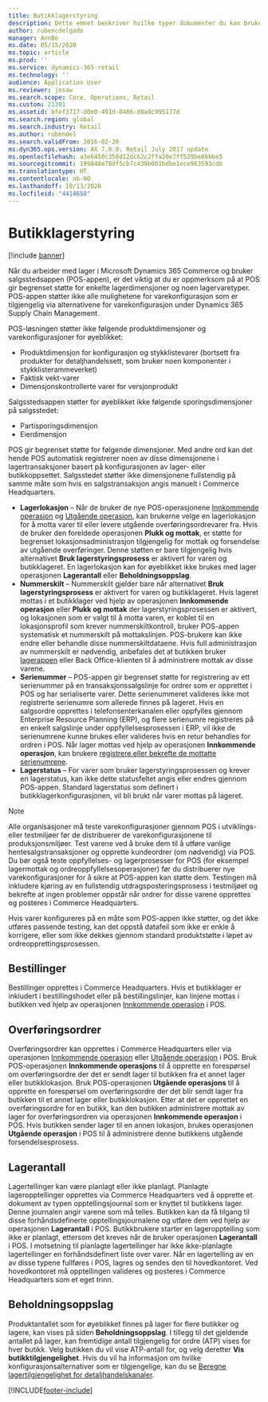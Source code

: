 ```yaml
---
title: Butikklagerstyring
description: Dette emnet beskriver hvilke typer dokumenter du kan bruke til å styre lager.
author: rubencdelgado
manager: AnnBe
ms.date: 05/15/2020
ms.topic: article
ms.prod: ''
ms.service: dynamics-365-retail
ms.technology: ''
audience: Application User
ms.reviewer: josaw
ms.search.scope: Core, Operations, Retail
ms.custom: 21391
ms.assetid: bfef3717-d0e0-491d-8466-d8a9c995177d
ms.search.region: global
ms.search.industry: Retail
ms.author: rubendel
ms.search.validFrom: 2016-02-28
ms.dyn365.ops.version: AX 7.0.0, Retail July 2017 update
ms.openlocfilehash: a3e6450c358d12dc62c2ffa20e7ff529be86bbe5
ms.sourcegitcommit: 199848e78df5cb7c439b001bdbe1ece963593cdb
ms.translationtype: HT
ms.contentlocale: nb-NO
ms.lasthandoff: 10/13/2020
ms.locfileid: "4414658"
---
```

# <a name="store-inventory-management"></a>Butikklagerstyring

[!include [banner](includes/banner.md)]

Når du arbeider med lager i Microsoft Dynamics 365 Commerce og bruker salgsstedsappen (POS-appen), er det viktig at du er oppmerksom på at POS gir begrenset støtte for enkelte lagerdimensjoner og noen lagervaretyper. POS-appen støtter ikke alle mulighetene for varekonfigurasjon som er tilgjengelig via alternativene for varekonfigurasjon under Dynamics 365 Supply Chain Management.

POS-løsningen støtter ikke følgende produktdimensjoner og varekonfigurasjoner for øyeblikket:

- Produktdimensjon for konfigurasjon og stykklistevarer (bortsett fra produkter for detaljhandelssett, som bruker noen komponenter i stykklisterammeverket)
- Faktisk vekt-varer
- Dimensjonskontrollerte varer for versjonprodukt

Salgsstedsappen støtter for øyeblikket ikke følgende sporingsdimensjoner på salgsstedet:

- Partisporingsdimensjon
- Eierdimensjon

POS gir begrenset støtte for følgende dimensjoner. Med andre ord kan det hende POS automatisk registrerer noen av disse dimensjonene i lagertransaksjoner basert på konfigurasjonen av lager- eller butikkoppsettet. Salgsstedet støtter ikke dimensjonene fullstendig på samme måte som hvis en salgstransaksjon angis manuelt i Commerce Headquarters. 

- **Lagerlokasjon** – Når de bruker de nye POS-operasjonene [Innkommende operasjon](https://docs.microsoft.com/dynamics365/commerce/pos-inbound-inventory-operation) og [Utgående operasjon](https://docs.microsoft.com/dynamics365/commerce/pos-outbound-inventory-operation), kan brukerne velge en lagerlokasjon for å motta varer til eller levere utgående overføringsordrevarer fra. Hvis de bruker den foreldede operasjonen **Plukk og mottak**, er støtte for begrenset lokasjonsadministrasjon tilgjengelig for mottak og forsendelse av utgående overføringer. Denne støtten er bare tilgjengelig hvis alternativet **Bruk lagerstyringsprosess** er aktivert for varen og butikklageret. En lagerlokasjon kan for øyeblikket ikke brukes med lager operasjonen **Lagerantall** eller **Beholdningsoppslag**.
- **Nummerskilt** – Nummerskilt gjelder bare når alternativet **Bruk lagerstyringsprosess** er aktivert for varen og butikklageret. Hvis lageret mottas i et butikklager ved hjelp av operasjonen **Innkommende operasjon** eller **Plukk og mottak** der lagerstyringsprosessen er aktivert, og lokasjonen som er valgt til å motta varen, er koblet til en lokasjonsprofil som krever nummerskiltkontroll, bruker POS-appen systematisk et nummerskilt på mottakslinjen. POS-brukere kan ikke endre eller behandle disse nummerskiltdataene. Hvis full administrasjon av nummerskilt er nødvendig, anbefales det at butikken bruker [lagerappen](https://docs.microsoft.com/dynamics365/supply-chain/warehousing/install-configure-warehousing-app) eller Back Office-klienten til å administrere mottak av disse varene.
- **Serienummer** – POS-appen gir begrenset støtte for registrering av ett serienummer på en transaksjonssalgslinje for ordrer som er opprettet i POS og har serialiserte varer. Dette serienummeret valideres ikke mot registrerte serienumre som allerede finnes på lageret. Hvis en salgsordre opprettes i telefonsenterkanalen eller oppfylles gjennom Enterprise Resource Planning (ERP), og flere serienumre registreres på en enkelt salgslinje under oppfyllelsesprosessen i ERP, vil ikke de serienumrene kunne brukes eller valideres hvis en retur behandles for ordren i POS. Når lager mottas ved hjelp av operasjonen **Innkommende operasjon**, kan brukere [registrere eller bekrefte de mottatte serienumrene](https://docs.microsoft.com/dynamics365/commerce/pos-serialized-items).
- **Lagerstatus** – For varer som bruker lagerstyringsprosessen og krever en lagerstatus, kan ikke dette statusfeltet angis eller endres gjennom POS-appen. Standard lagerstatus som definert i butikklagerkonfigurasjonen, vil bli brukt når varer mottas på lageret.

> [!NOTE]
> Alle organisasjoner må teste varekonfigurasjoner gjennom POS i utviklings- eller testmiljøer før de distribuerer de varekonfigurasjonene til produksjonsmiljøer. Test varene ved å bruke dem til å utføre vanlige hentesalgstransaksjoner og opprette kundeordrer (om nødvendig) via POS. Du bør også teste oppfyllelses- og lagerprosesser for POS (for eksempel lagermottak og ordreoppfyllelsesoperasjoner) før du distribuerer nye varekonfigurasjoner for å sikre at POS-appen kan støtte dem. Testingen må inkludere kjøring av en fullstendig utdragsposteringsprosess i testmiljøet og bekrefte at ingen problemer oppstår når ordrer for disse varene opprettes og posteres i Commerce Headquarters.
>
> Hvis varer konfigureres på en måte som POS-appen ikke støtter, og det ikke utføres passende testing, kan det oppstå datafeil som ikke er enkle å korrigere, eller som ikke dekkes gjennom standard produktstøtte i løpet av ordreopprettingsprosessen.

## <a name="purchase-orders"></a>Bestillinger

Bestillinger opprettes i Commerce Headquarters. Hvis et butikklager er inkludert i bestillingshodet eller på bestillingslinjer, kan linjene mottas i butikken ved hjelp av operasjonen [Innkommende operasjon](https://docs.microsoft.com/dynamics365/commerce/pos-inbound-inventory-operation) i POS. 

## <a name="transfer-orders"></a>Overføringsordrer

Overføringsordrer kan opprettes i Commerce Headquarters eller via operasjonen [Innkommende operasjon](https://docs.microsoft.com/dynamics365/commerce/pos-inbound-inventory-operation) eller [Utgående operasjon](https://docs.microsoft.com/dynamics365/commerce/pos-outbound-inventory-operation) i POS. Bruk POS-operasjonen **Innkommende operasjons** til å opprette en forespørsel om overføringsordre der det er sendt lager til butikken fra et annet lager eller butikklokasjon. Bruk POS-operasjonen **Utgående operasjons** til å opprette en forespørsel om overføringsordre der det blir sendt lager fra butikken til et annet lager eller butikklokasjon. Etter at det er opprettet en overføringsordre for en butikk, kan den butikken administrere mottak av lager for overføringsordren via operasjonen **Innkommende operasjon** i POS. Hvis butikken sender lager til en annen lokasjon, brukes operasjonen **Utgående operasjon** i POS til å administrere denne butikkens utgående forsendelsesprosess.

## <a name="stock-counts"></a>Lagerantall

Lagertellinger kan være planlagt eller ikke planlagt. Planlagte lageropptellinger opprettes via Commerce Headquarters ved å opprette et dokument av typen opptellingsjournal som er knyttet til butikkens lager. Denne journalen angir varene som må telles. Butikken kan da få tilgang til disse forhåndsdefinerte opptellingsjournalene og utføre dem ved hjelp av operasjonen **Lagerantall** i POS. Butikkbrukere starter en lageropptelling som ikke er planlagt, ettersom det kreves når de bruker operasjonen **Lagerantall** i POS. I motsetning til planlagte lagertellinger har ikke ikke-planlagte lagertellinger en forhåndsdefinert liste over varer. Når en lagertelling av en av disse typene fullføres i POS, lagres og sendes den til hovedkontoret. Ved hovedkontoret må opptellingen valideres og posteres i Commerce Headquarters som et eget trinn.

## <a name="inventory-lookup"></a>Beholdningsoppslag

Produktantallet som for øyeblikket finnes på lager for flere butikker og lagere, kan vises på siden **Beholdningsoppslag**. I tillegg til det gjeldende antallet på lager, kan fremtidige antall tilgjengelig for ordre (ATP) vises for hver butikk. Velg butikken du vil vise ATP-antall for, og velg deretter **Vis butikktilgjengelighet**. Hvis du vil ha informasjon om hvilke konfigurasjonsalternativer som er tilgjengelige, kan du se [Beregne lagertilgjengelighet for detaljhandelskanaler](https://docs.microsoft.com/dynamics365/commerce/calculated-inventory-retail-channels).


[!INCLUDE[footer-include](../includes/footer-banner.md)]